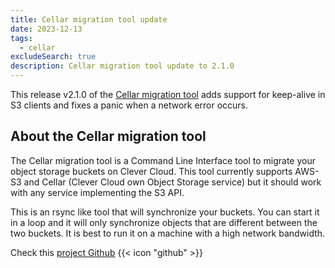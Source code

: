 ```yaml
---
title: Cellar migration tool update
date: 2023-12-13
tags:
  - cellar
excludeSearch: true
description: Cellar migration tool update to 2.1.0
---
```


This release v2.1.0 of the [Cellar migration tool](https://github.com/CleverCloud/cellar-migration/releases/tag/v2.1.0) adds support for keep-alive in S3 clients and fixes a panic when a network error occurs.

## About the Cellar migration tool

The Cellar migration tool is a Command Line Interface tool to migrate your object storage buckets on Clever Cloud. This tool currently supports AWS-S3 and Cellar (Clever Cloud own Object Storage service) but it should work with any service implementing the S3 API.

This is an rsync like tool that will synchronize your buckets. You can start it in a loop and it will only synchronize objects that are different between the two buckets. It is best to run it on a machine with a high network bandwidth.

 Check this [project Github](https://github.com/CleverCloud/cellar-migration) {{< icon "github" >}}

